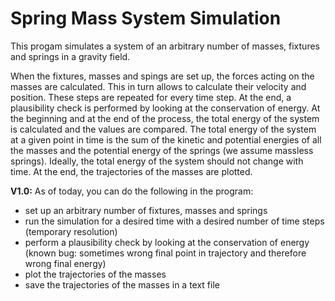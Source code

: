 # Spring Mass System Simulation

This progam simulates a system of an arbitrary number of masses, fixtures and springs in a gravity field.

When the fixtures, masses and spings are set up, the forces acting on the masses are calculated. This in turn allows to calculate their velocity and position. These steps are repeated for every time step. At the end, a plausibility check is performed by looking at the conservation of energy. At the beginning and at the end of the process, the total energy of the system is calculated and the values are compared. The total energy of the system at a given point in time is the sum of the kinetic and potential energies of all the masses and the potential energy of the springs (we assume massless springs). Ideally, the total energy of the system should not change with time. At the end, the trajectories of the masses are plotted.

**V1.0:**
As of today, you can do the following in the program:

* set up an arbitrary number of fixtures, masses and springs
* run the simulation for a desired time with a desired number of time steps (temporary resolution)
* perform a plausibility check by looking at the conservation of energy (known bug: sometimes wrong final point in trajectory and therefore wrong final energy)
* plot the trajectories of the masses
* save the trajectories of the masses in a text file

